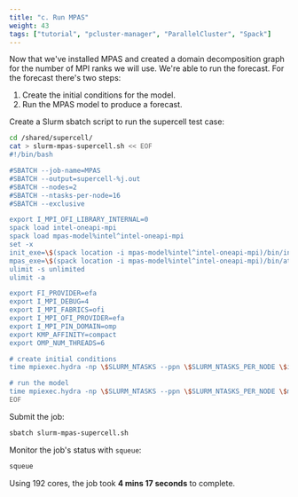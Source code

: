 ```yaml
---
title: "c. Run MPAS"
weight: 43
tags: ["tutorial", "pcluster-manager", "ParallelCluster", "Spack"]
---
```


Now that we've installed MPAS and created a domain decomposition graph for the number of MPI ranks we will use. We're able to run the forecast.
For the forecast there's two steps:

1. Create the initial conditions for the model.
2. Run the MPAS model to produce a forecast.

Create a Slurm sbatch script to run the supercell test case:

```bash
cd /shared/supercell/
cat > slurm-mpas-supercell.sh << EOF
#!/bin/bash

#SBATCH --job-name=MPAS
#SBATCH --output=supercell-%j.out
#SBATCH --nodes=2
#SBATCH --ntasks-per-node=16
#SBATCH --exclusive

export I_MPI_OFI_LIBRARY_INTERNAL=0
spack load intel-oneapi-mpi
spack load mpas-model%intel^intel-oneapi-mpi
set -x
init_exe=\$(spack location -i mpas-model%intel^intel-oneapi-mpi)/bin/init_atmosphere_model
mpas_exe=\$(spack location -i mpas-model%intel^intel-oneapi-mpi)/bin/atmosphere_model
ulimit -s unlimited
ulimit -a

export FI_PROVIDER=efa
export I_MPI_DEBUG=4
export I_MPI_FABRICS=ofi
export I_MPI_OFI_PROVIDER=efa
export I_MPI_PIN_DOMAIN=omp
export KMP_AFFINITY=compact
export OMP_NUM_THREADS=6

# create initial conditions
time mpiexec.hydra -np \$SLURM_NTASKS --ppn \$SLURM_NTASKS_PER_NODE \$init_exe

# run the model
time mpiexec.hydra -np \$SLURM_NTASKS --ppn \$SLURM_NTASKS_PER_NODE \$mpas_exe
EOF
```

Submit the job:

```bash
sbatch slurm-mpas-supercell.sh
```

Monitor the job's status with `squeue`:

```bash
squeue
```

Using 192 cores, the job took **4 mins 17 seconds** to complete.
